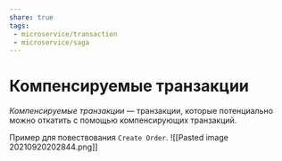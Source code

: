 ```yaml
---
share: true
tags:
 - microservice/transaction
 - microservice/saga
---
```

# Компенсируемые транзакции
*Компенсируемые транзакции* — транзакции, которые потенциально можно откатить с помощью компенсирующих транзакций.

Пример для повествования `Create Order`.
![[Pasted image 20210920202844.png]]